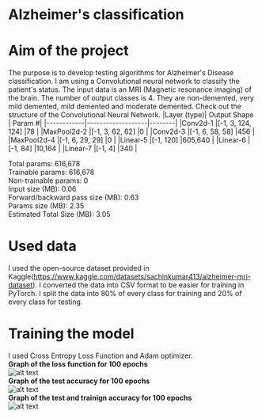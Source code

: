 # Alzheimer's classification

# Aim of the project
The purpose is to develop testing algorithms for Alzheimer's Disease classification. I am using a Convolutional neural network to classify the patient's status. The input data is an MRI (Magnetic resonance imaging) of the brain. The number of output classes is 4. They are non-demented, very mild demented, mild demented and moderate demented. Check out the structure of the Convolutional Neural Network.
|Layer (type)| Output Shape      | Param #|
|------------|-------------------|--------|
|Conv2d-1    |[-1, 3, 124, 124]  |78      |
|MaxPool2d-2 |[-1, 3, 62, 62]    |0       |
|Conv2d-3    |[-1, 6, 58, 58]    |456     |
|MaxPool2d-4 |[-1, 6, 29, 29]    |0       |
|Linear-5    |[-1, 120]          |605,640 |
|Linear-6    |[-1, 84]           |10,164  |
|Linear-7    |[-1, 4]            |340     |

Total params: 616,678 <br/>
Trainable params: 616,678 <br/>
Non-trainable params: 0 <br/>
Input size (MB): 0.06 <br/>
Forward/backward pass size (MB): 0.63 <br/>
Params size (MB): 2.35 <br/>
Estimated Total Size (MB): 3.05 <br/>

# Used data
I used the open-source dataset provided in Kaggle(https://www.kaggle.com/datasets/sachinkumar413/alzheimer-mri-dataset). I converted the data into CSV format to be easier for training in PyTorch. I split the data into 80% of every class for training and 20% of every class for testing.

# Training the model
I used Cross Entropy Loss Function and Adam optimizer.<br/>
**Graph of the loss function for 100 epochs**<br/>
![alt text](https://github.com/delyanbg05/AlzhimerClassification/blob/master/results/loss.png?raw=true)<br/>
**Graph of the test accuracy for 100 epochs**<br/>
![alt text](https://github.com/delyanbg05/AlzhimerClassification/blob/master/results/acc.png?raw=true)<br/>
**Graph of the test and trainign accuracy for 100 epochs**<br/>
![alt text](https://github.com/delyanbg05/AlzhimerClassification/blob/master/results/acc_cmp.png?raw=true)
